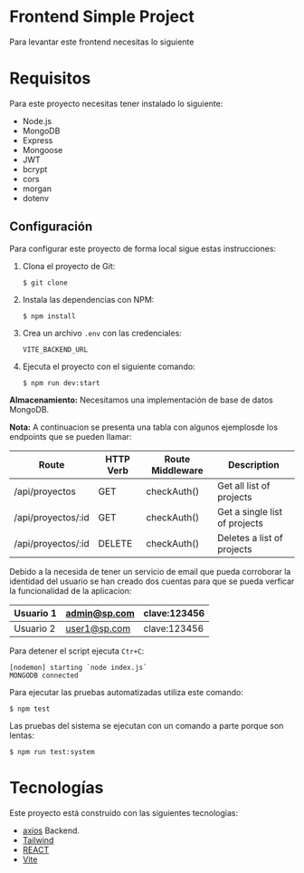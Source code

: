 # Frontend Simple Project

Para levantar este frontend necesitas lo siguiente
# Requisitos

Para este proyecto necesitas tener instalado lo siguiente:

- Node.js
- MongoDB 
- Express
- Mongoose
- JWT
- bcrypt
- cors
- morgan
- dotenv


## Configuración

Para configurar este proyecto de forma local sigue estas instrucciones:

1. Clona el proyecto de Git:
   ```
   $ git clone
   ```
2. Instala las dependencias con NPM:
   ```
   $ npm install
   ```
3. Crea  un archivo `.env` con las credenciales:
   ```
   VITE_BACKEND_URL
   ```
4. Ejecuta el proyecto con el siguiente comando:
   ```
   $ npm run dev:start
   ```



**Almacenamiento:**  Necesitamos una implementación de base de datos MongoDB.

**Nota:** A continuacion se presenta una tabla con algunos ejemplosde los  endpoints que se pueden llamar:



| Route | HTTP Verb | Route Middleware |Description |
| --- | --- | --- |---|
|/api/proyectos| GET |checkAuth() |Get all list of projects |
|/api/proyectos/:id | GET | checkAuth() |Get a single list of projects |
| /api/proyectos/:id| 	DELETE | checkAuth() |Deletes a list of projects|


Debido a la necesida de tener un servicio de email que pueda corroborar la identidad del usuario se han creado dos cuentas para que se pueda verficar la funcionalidad de la aplicacion:


| Usuario 1 |admin@sp.com |clave:123456|
| --- | --- |---|
| Usuario 2 |user1@sp.com |clave:123456|










Para detener el script ejecuta `Ctr+C`:

```
[nodemon] starting `node index.js`
MONGODB connected
```

Para ejecutar las pruebas automatizadas utiliza este comando:

```
$ npm test
```

Las pruebas del sistema se ejecutan con un comando a parte porque son lentas:

```
$ npm run test:system
```

# Tecnologías

Este proyecto está construído con las siguientes tecnologías:

- [axios](https://axios-http.com/docs/intro) Backend.
- [Tailwind](https://tailwindcss.com/) 
- [REACT](https://reactjs.org/) 
- [Vite](https://vitejs.dev/) 
